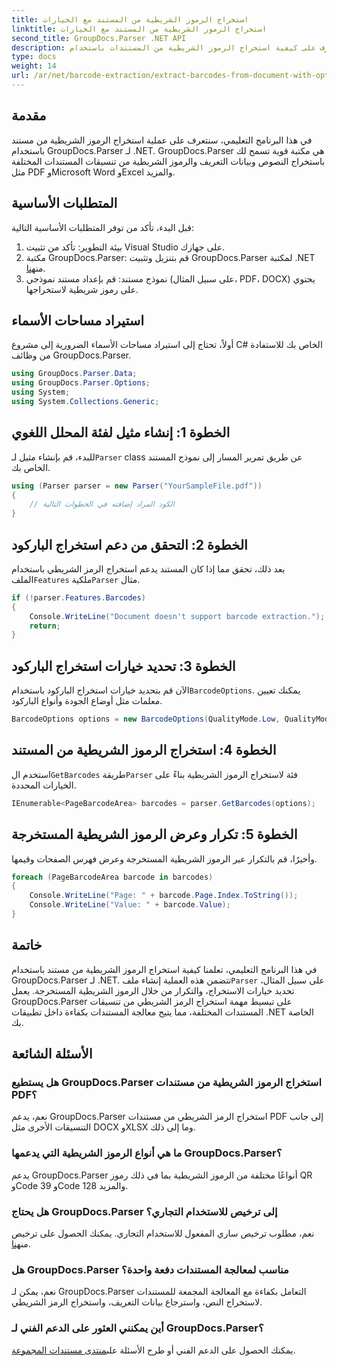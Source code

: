 ```yaml
---
title: استخراج الرموز الشريطية من المستند مع الخيارات
linktitle: استخراج الرموز الشريطية من المستند مع الخيارات
second_title: GroupDocs.Parser .NET API
description: تعرف على كيفية استخراج الرموز الشريطية من المستندات باستخدام GroupDocs.Parser لـ .NET. برنامج تعليمي شامل مع أمثلة التعليمات البرمجية والأسئلة الشائعة.
type: docs
weight: 14
url: /ar/net/barcode-extraction/extract-barcodes-from-document-with-options/
---
```

## مقدمة
في هذا البرنامج التعليمي، سنتعرف على عملية استخراج الرموز الشريطية من مستند باستخدام GroupDocs.Parser لـ .NET. GroupDocs.Parser هي مكتبة قوية تسمح لك باستخراج النصوص وبيانات التعريف والرموز الشريطية من تنسيقات المستندات المختلفة مثل PDF وMicrosoft Word وExcel والمزيد.
## المتطلبات الأساسية
قبل البدء، تأكد من توفر المتطلبات الأساسية التالية:
1. بيئة التطوير: تأكد من تثبيت Visual Studio على جهازك.
2.  مكتبة GroupDocs.Parser: قم بتنزيل وتثبيت GroupDocs.Parser لمكتبة .NET من[هنا](https://releases.groupdocs.com/parser/net/).
3. نموذج مستند: قم بإعداد مستند نموذجي (على سبيل المثال، PDF، DOCX) يحتوي على رموز شريطية لاستخراجها.

## استيراد مساحات الأسماء
أولاً، تحتاج إلى استيراد مساحات الأسماء الضرورية إلى مشروع C# الخاص بك للاستفادة من وظائف GroupDocs.Parser.
```csharp
using GroupDocs.Parser.Data;
using GroupDocs.Parser.Options;
using System;
using System.Collections.Generic;
```
## الخطوة 1: إنشاء مثيل لفئة المحلل اللغوي
 للبدء، قم بإنشاء مثيل لـ`Parser` class عن طريق تمرير المسار إلى نموذج المستند الخاص بك.
```csharp
using (Parser parser = new Parser("YourSampleFile.pdf"))
{
    // الكود المراد إضافته في الخطوات التالية
}
```
## الخطوة 2: التحقق من دعم استخراج الباركود
 بعد ذلك، تحقق مما إذا كان المستند يدعم استخراج الرمز الشريطي باستخدام الملف`Features` ملكية`Parser` مثال.
```csharp
if (!parser.Features.Barcodes)
{
    Console.WriteLine("Document doesn't support barcode extraction.");
    return;
}
```
## الخطوة 3: تحديد خيارات استخراج الباركود
 الآن قم بتحديد خيارات استخراج الباركود باستخدام`BarcodeOptions`. يمكنك تعيين معلمات مثل أوضاع الجودة وأنواع الباركود.
```csharp
BarcodeOptions options = new BarcodeOptions(QualityMode.Low, QualityMode.Low, "QR");
```
## الخطوة 4: استخراج الرموز الشريطية من المستند
 استخدم ال`GetBarcodes` طريقة`Parser` فئة لاستخراج الرموز الشريطية بناءً على الخيارات المحددة.
```csharp
IEnumerable<PageBarcodeArea> barcodes = parser.GetBarcodes(options);
```
## الخطوة 5: تكرار وعرض الرموز الشريطية المستخرجة
وأخيرًا، قم بالتكرار عبر الرموز الشريطية المستخرجة وعرض فهرس الصفحات وقيمها.
```csharp
foreach (PageBarcodeArea barcode in barcodes)
{
    Console.WriteLine("Page: " + barcode.Page.Index.ToString());
    Console.WriteLine("Value: " + barcode.Value);
}
```

## خاتمة
 في هذا البرنامج التعليمي، تعلمنا كيفية استخراج الرموز الشريطية من مستند باستخدام GroupDocs.Parser لـ .NET. تتضمن هذه العملية إنشاء ملف`Parser` على سبيل المثال، تحديد خيارات الاستخراج، والتكرار من خلال الرموز الشريطية المستخرجة. يعمل GroupDocs.Parser على تبسيط مهمة استخراج الرمز الشريطي من تنسيقات المستندات المختلفة، مما يتيح معالجة المستندات بكفاءة داخل تطبيقات .NET الخاصة بك.

## الأسئلة الشائعة
### هل يستطيع GroupDocs.Parser استخراج الرموز الشريطية من مستندات PDF؟
نعم، يدعم GroupDocs.Parser استخراج الرمز الشريطي من مستندات PDF إلى جانب التنسيقات الأخرى مثل DOCX وXLSX وما إلى ذلك.
### ما هي أنواع الرموز الشريطية التي يدعمها GroupDocs.Parser؟
يدعم GroupDocs.Parser أنواعًا مختلفة من الرموز الشريطية بما في ذلك رموز QR وCode 39 وCode 128 والمزيد.
### هل يحتاج GroupDocs.Parser إلى ترخيص للاستخدام التجاري؟
 نعم، مطلوب ترخيص ساري المفعول للاستخدام التجاري. يمكنك الحصول على ترخيص من[هنا](https://purchase.groupdocs.com/buy).
### هل GroupDocs.Parser مناسب لمعالجة المستندات دفعة واحدة؟
نعم، يمكن لـ GroupDocs.Parser التعامل بكفاءة مع المعالجة المجمعة للمستندات لاستخراج النص، واسترجاع بيانات التعريف، واستخراج الرمز الشريطي.
### أين يمكنني العثور على الدعم الفني لـ GroupDocs.Parser؟
 يمكنك الحصول على الدعم الفني أو طرح الأسئلة على[منتدى مستندات المجموعة](https://forum.groupdocs.com/c/parser/17).